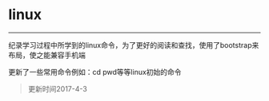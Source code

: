 # linux
---------------------

纪录学习过程中所学到的linux命令，为了更好的阅读和查找，使用了bootstrap来布局，使之能兼容手机端

更新了一些常用命令例如：cd pwd等等linux初始的命令
>更新时间2017-4-3

